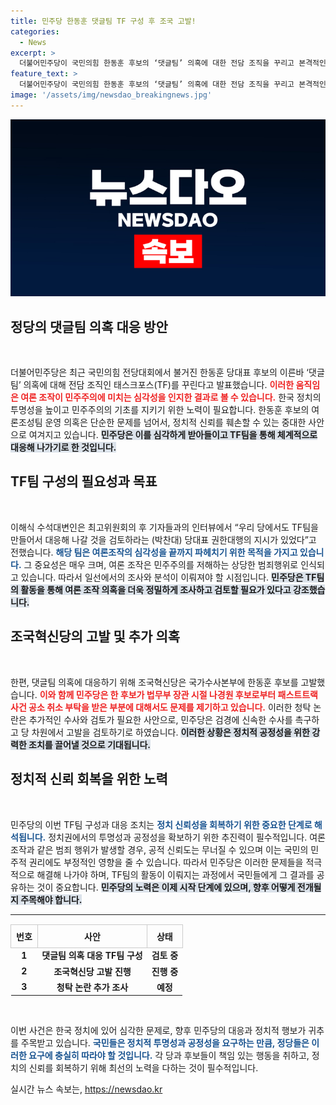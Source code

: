 ```yaml
---
title: 민주당 한동훈 댓글팀 TF 구성 후 조국 고발!
categories:
  - News
excerpt: >
  더불어민주당이 국민의힘 한동훈 후보의 ‘댓글팀’ 의혹에 대한 전담 조직을 꾸리고 본격적인 대응에 나섭니다. 여론조작을 민주주의 파괴로 간주하며 철저한 조사에 나설 방침입니다. 이번 사안이 가져올 정치적 파장에 주목하세요!
feature_text: >
  더불어민주당이 국민의힘 한동훈 후보의 ‘댓글팀’ 의혹에 대한 전담 조직을 꾸리고 본격적인 대응에 나섭니다. 여론조작을 민주주의 파괴로 간주하며 철저한 조사에 나설 방침입니다. 이번 사안이 가져올 정치적 파장에 주목하세요!
image: '/assets/img/newsdao_breakingnews.jpg'
---
```


<p><img src="/assets/img/newsdao_breakingnews.jpg" alt="ranknews 속보" /></p>

<h2 data-ke-size="size26">정당의 댓글팀 의혹 대응 방안</h2>

<p data-ke-size="size16">&nbsp;</p>

<p>더불어민주당은 최근 국민의힘 전당대회에서 불거진 한동훈 당대표 후보의 이른바 ‘댓글팀’ 의혹에 대해 전담 조직인 태스크포스(TF)를 꾸린다고 발표했습니다. <b><span style="color: #ee2323;">이러한 움직임은 여론 조작이 민주주의에 미치는 심각성을 인지한 결과로 볼 수 있습니다.</span></b> 한국 정치의 투명성을 높이고 민주주의의 기초를 지키기 위한 노력이 필요합니다. 한동훈 후보의 여론조성팀 운영 의혹은 단순한 문제를 넘어서, 정치적 신뢰를 훼손할 수 있는 중대한 사안으로 여겨지고 있습니다. <b><span style="background-color: #21538527;">민주당은 이를 심각하게 받아들이고 TF팀을 통해 체계적으로 대응해 나가기로 한 것입니다.</span></b></p>

<h2 data-ke-size="size26">TF팀 구성의 필요성과 목표</h2>

<p data-ke-size="size16">&nbsp;</p>

<p>이해식 수석대변인은 최고위원회의 후 기자들과의 인터뷰에서 “우리 당에서도 TF팀을 만들어서 대응해 나갈 것을 검토하라는 (박찬대) 당대표 권한대행의 지시가 있었다”고 전했습니다. <b><span style="color: #1a5490;">해당 팀은 여론조작의 심각성을 끝까지 파헤치기 위한 목적을 가지고 있습니다.</span></b> 그 중요성은 매우 크며, 여론 조작은 민주주의를 저해하는 상당한 범죄행위로 인식되고 있습니다. 따라서 일선에서의 조사와 분석이 이뤄져야 할 시점입니다. <b><span style="background-color: #21538527;">민주당은 TF팀의 활동을 통해 여론 조작 의혹을 더욱 정밀하게 조사하고 검토할 필요가 있다고 강조했습니다.</span></b></p>

<h2 data-ke-size="size26">조국혁신당의 고발 및 추가 의혹</h2>

<p data-ke-size="size16">&nbsp;</p>

<p>한편, 댓글팀 의혹에 대응하기 위해 조국혁신당은 국가수사본부에 한동훈 후보를 고발했습니다. <b><span style="color: #ee2323;">이와 함께 민주당은 한 후보가 법무부 장관 시절 나경원 후보로부터 패스트트랙 사건 공소 취소 부탁을 받은 부분에 대해서도 문제를 제기하고 있습니다.</span></b> 이러한 청탁 논란은 추가적인 수사와 검토가 필요한 사안으로, 민주당은 검경에 신속한 수사를 촉구하고 당 차원에서 고발을 검토하기로 하였습니다. <b><span style="background-color: #21538527;">이러한 상황은 정치적 공정성을 위한 강력한 조치를 끌어낼 것으로 기대됩니다.</span></b></p>

<h2 data-ke-size="size26">정치적 신뢰 회복을 위한 노력</h2>

<p data-ke-size="size16">&nbsp;</p>

<p>민주당의 이번 TF팀 구성과 대응 조치는 <b><span style="color: #1a5490;">정치 신뢰성을 회복하기 위한 중요한 단계로 해석됩니다.</span></b> 정치권에서의 투명성과 공정성을 확보하기 위한 추진력이 필수적입니다. 여론조작과 같은 범죄 행위가 발생할 경우, 공적 신뢰도는 무너질 수 있으며 이는 국민의 민주적 권리에도 부정적인 영향을 줄 수 있습니다. 따라서 민주당은 이러한 문제들을 적극적으로 해결해 나가야 하며, TF팀의 활동이 이뤄지는 과정에서 국민들에게 그 결과를 공유하는 것이 중요합니다. <b><span style="background-color: #21538527;">민주당의 노력은 이제 시작 단계에 있으며, 향후 어떻게 전개될지 주목해야 합니다.</span></b></p>

<hr>

<table style="width: 100%; border-collapse: collapse; margin-top: 15px;">
  <thead>
    <tr>
      <th style="border: 1px solid #cccccc; padding: 8px; text-align: center;">번호</th>
      <th style="border: 1px solid #cccccc; padding: 8px; text-align: center;">사안</th>
      <th style="border: 1px solid #cccccc; padding: 8px; text-align: center;">상태</th>
    </tr>
  </thead>
  <tbody>
    <tr>
      <td style="text-align: center; height: 17px;"><b>1</b></td>
      <td style="text-align: center; height: 17px;"><b>댓글팀 의혹 대응 TF팀 구성</b></td>
      <td style="text-align: center; height: 17px;"><b>검토 중</b></td>
    </tr>
    <tr>
      <td style="text-align: center; height: 17px;"><b>2</b></td>
      <td style="text-align: center; height: 17px;"><b>조국혁신당 고발 진행</b></td>
      <td style="text-align: center; height: 17px;"><b>진행 중</b></td>
    </tr>
    <tr>
      <td style="text-align: center; height: 17px;"><b>3</b></td>
      <td style="text-align: center; height: 17px;"><b>청탁 논란 추가 조사</b></td>
      <td style="text-align: center; height: 17px;"><b>예정</b></td>
    </tr>
  </tbody>
</table>

<p data-ke-size="size16">&nbsp;</p>

<p>이번 사건은 한국 정치에 있어 심각한 문제로, 향후 민주당의 대응과 정치적 행보가 귀추를 주목받고 있습니다. <b><span style="color: #1a5490;">국민들은 정치적 투명성과 공정성을 요구하는 만큼, 정당들은 이러한 요구에 충실히 따라야 할 것입니다.</span></b> 각 당과 후보들이 책임 있는 행동을 취하고, 정치의 신뢰를 회복하기 위해 최선의 노력을 다하는 것이 필수적입니다.</p>
실시간 뉴스 속보는, <a href="https://newsdao.kr" rel="dofollow">https://newsdao.kr</a>


